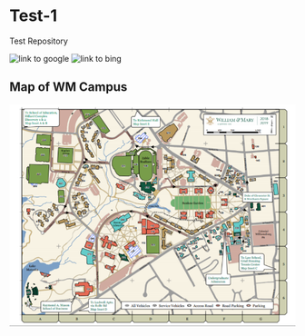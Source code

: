 # Test-1

Test Repository

![link to google](https://google.com)
![link to bing](https://bing.com)

## Map of WM Campus

![](campus_map_wm.PNG)
